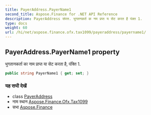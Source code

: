 ```yaml
---
title: PayerAddress.PayerName1
second_title: Aspose.Finance for .NET API Reference
description: PayerAddress संपत्त. भुगतनकर्त क नम प्रप्त य सेट करत है पंक्त 1.
type: docs
weight: 60
url: /hi/net/aspose.finance.ofx.tax1099/payeraddress/payername1/
---
```

## PayerAddress.PayerName1 property

भुगतानकर्ता का नाम प्राप्त या सेट करता है, पंक्ति 1.

```csharp
public string PayerName1 { get; set; }
```

### यह सभी देखें

* class [PayerAddress](../)
* नाम स्थान [Aspose.Finance.Ofx.Tax1099](../../payeraddress/)
* सभा [Aspose.Finance](../../../)


